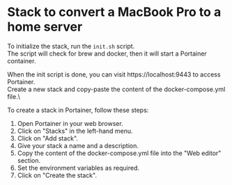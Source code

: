 # Stack to convert a MacBook Pro to a home server

To initialize the stack, run the `init.sh` script.\
The script will check for brew and docker, then it will start a Portainer container.

When the init script is done, you can visit https://localhost:9443 to access Portainer.\
Create a new stack and copy-paste the content of the docker-compose.yml file.\

To create a stack in Portainer, follow these steps:
1. Open Portainer in your web browser.
2. Click on "Stacks" in the left-hand menu.
3. Click on "Add stack".
4. Give your stack a name and a description.
5. Copy the content of the docker-compose.yml file into the "Web editor" section.
6. Set the environment variables as required.
7. Click on "Create the stack".
